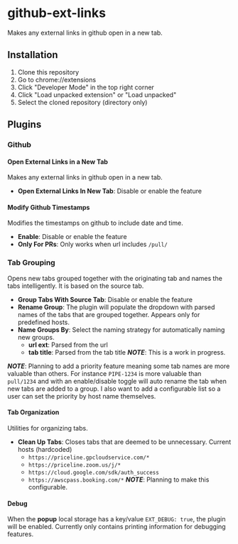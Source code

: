 # github-ext-links

Makes any external links in github open in a new tab.

## Installation

1. Clone this repository
2. Go to chrome://extensions
3. Click "Developer Mode" in the top right corner
4. Click "Load unpacked extension" or "Load unpacked"
5. Select the cloned repository (directory only)

## Plugins

### Github

#### Open External Links in a New Tab
Makes any external links in github open in a new tab.

- **Open External Links In New Tab**: Disable or enable the feature

#### Modify Github Timestamps
Modifies the timestamps on github to include date and time.

- **Enable**: Disable or enable the feature
- **Only For PRs**: Only works when url includes `/pull/`

### Tab Grouping
Opens new tabs grouped together with the originating tab and names the tabs intelligently. It is based on the source tab.

- **Group Tabs With Source Tab**: Disable or enable the feature
- **Rename Group**: The plugin will populate the dropdown with parsed names of the tabs that are grouped together. Appears only for predefined hosts.
- **Name Groups By**: Select the naming strategy for automatically naming new groups.
  - **url ext**: Parsed from the url
  - **tab title**: Parsed from the tab title
  ***NOTE***: This is a work in progress.

***NOTE***: Planning to add a priority feature meaning some tab names are more valuable than others. For instance `PIPE-1234` is more valuable than `pull/1234` and with an enable/disable toggle will auto rename the tab when new tabs are added to a group. I also want to add a configurable list so a user can set the priority by host name themselves.

#### Tab Organization
Utilities for organizing tabs.
- **Clean Up Tabs**: Closes tabs that are deemed to be unnecessary. Current hosts (hardcoded)
    - `https://priceline.gpcloudservice.com/*`
    - `https://priceline.zoom.us/j/*`
    - `https://cloud.google.com/sdk/auth_success`
    - `https://awscpass.booking.com/*`
***NOTE***: Planning to make this configurable.

#### Debug
When the **popup** local storage has a key/value `EXT_DEBUG: true`, the plugin will be enabled. Currently only contains printing information for debugging features.
